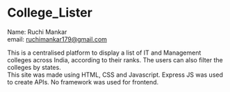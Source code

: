 # College_Lister
Name: Ruchi Mankar  
email: ruchimankar179@gmail.com  

This is a centralised platform to display a list of IT and Management colleges across India, according to their ranks. The users can also filter the colleges by states.  
This site was made using HTML, CSS and Javascript. Express JS was used to create APIs. No framework was used for frontend.
